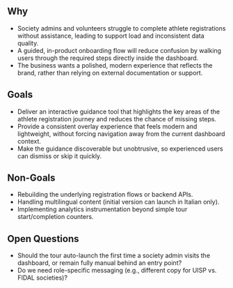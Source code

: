 ## Why
- Society admins and volunteers struggle to complete athlete registrations without assistance, leading to support load and inconsistent data quality.
- A guided, in-product onboarding flow will reduce confusion by walking users through the required steps directly inside the dashboard.
- The business wants a polished, modern experience that reflects the brand, rather than relying on external documentation or support.

## Goals
- Deliver an interactive guidance tool that highlights the key areas of the athlete registration journey and reduces the chance of missing steps.
- Provide a consistent overlay experience that feels modern and lightweight, without forcing navigation away from the current dashboard context.
- Make the guidance discoverable but unobtrusive, so experienced users can dismiss or skip it quickly.

## Non-Goals
- Rebuilding the underlying registration flows or backend APIs.
- Handling multilingual content (initial version can launch in Italian only).
- Implementing analytics instrumentation beyond simple tour start/completion counters.

## Open Questions
- Should the tour auto-launch the first time a society admin visits the dashboard, or remain fully manual behind an entry point?
- Do we need role-specific messaging (e.g., different copy for UISP vs. FIDAL societies)?
